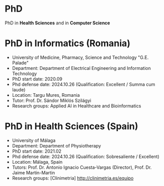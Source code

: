 # PhD

PhD in **Health Sciences** and in **Computer Science**

# PhD in Informatics (Romania)
* University of Medicine, Pharmacy, Science and Technology "G.E. Palade"
* Department: Department of Electrical Engineering and Information Technology
* PhD start date: 2020.09
* Phd defense date: 2024.10.26 (Qualification: Excellent / Summa cum laude)
* Location: Targu Mures, Romania
* Tutor: Prof. Dr. Sándor Miklós Szilágyi
* Research groups: Applied AI in Healthcare and Bioinformatics

# PhD in Health Sciences (Spain)
* University of Málaga
* Department: Department of Physiotherapy
* PhD start date: 2021.02
* Phd defense date: 2024.10.26 (Qualification: Sobresaliente / Excellent)
* Location: Málaga, Spain
* Tutors: Prof. Dr. Antonio Ignacio Cuesta-Vargas (Director), Prof. Dr. Jaime Martin-Martin
* Research groups: [Clinimetria] http://clinimetria.es/equipo
